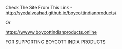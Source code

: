 Check The Site From This Link - http://syedalveahad.github.io/boycottindianproducts/

Or 

https://wwww.boycottindianproducts.online

FOR SUPPORTING BOYCOTT INDIA PRODUCTS
